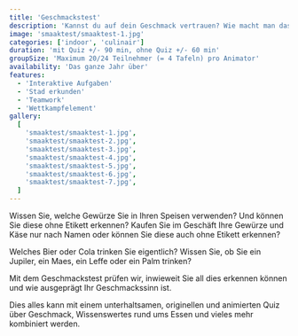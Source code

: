 ```yaml
---
title: 'Geschmackstest'
description: 'Kannst du auf dein Geschmack vertrauen? Wie macht man das beste von Geschmack, Geruch, Geschmack und Wissen um Bier, Cola, Käse, Gewürze, …'
image: 'smaaktest/smaaktest-1.jpg'
categories: ['indoor', 'culinair']
duration: 'mit Quiz +/- 90 min, ohne Quiz +/- 60 min'
groupSize: 'Maximum 20/24 Teilnehmer (= 4 Tafeln) pro Animator'
availability: 'Das ganze Jahr über'
features:
  - 'Interaktive Aufgaben'
  - 'Stad erkunden'
  - 'Teamwork'
  - 'Wettkampfelement'
gallery:
  [
    'smaaktest/smaaktest-1.jpg',
    'smaaktest/smaaktest-2.jpg',
    'smaaktest/smaaktest-3.jpg',
    'smaaktest/smaaktest-4.jpg',
    'smaaktest/smaaktest-5.jpg',
    'smaaktest/smaaktest-6.jpg',
    'smaaktest/smaaktest-7.jpg',
  ]
---
```


Wissen Sie, welche Gewürze Sie in Ihren Speisen verwenden? Und können Sie diese ohne Etikett erkennen?
Kaufen Sie im Geschäft Ihre Gewürze und Käse nur nach Namen oder können Sie diese auch ohne Etikett erkennen?

Welches Bier oder Cola trinken Sie eigentlich? Wissen Sie, ob Sie ein Jupiler, ein Maes, ein Leffe oder ein Palm trinken?

Mit dem Geschmackstest prüfen wir, inwieweit Sie all dies erkennen können und wie ausgeprägt Ihr Geschmackssinn ist.

Dies alles kann mit einem unterhaltsamen, originellen und animierten Quiz über Geschmack, Wissenswertes rund ums Essen und vieles mehr kombiniert werden.
